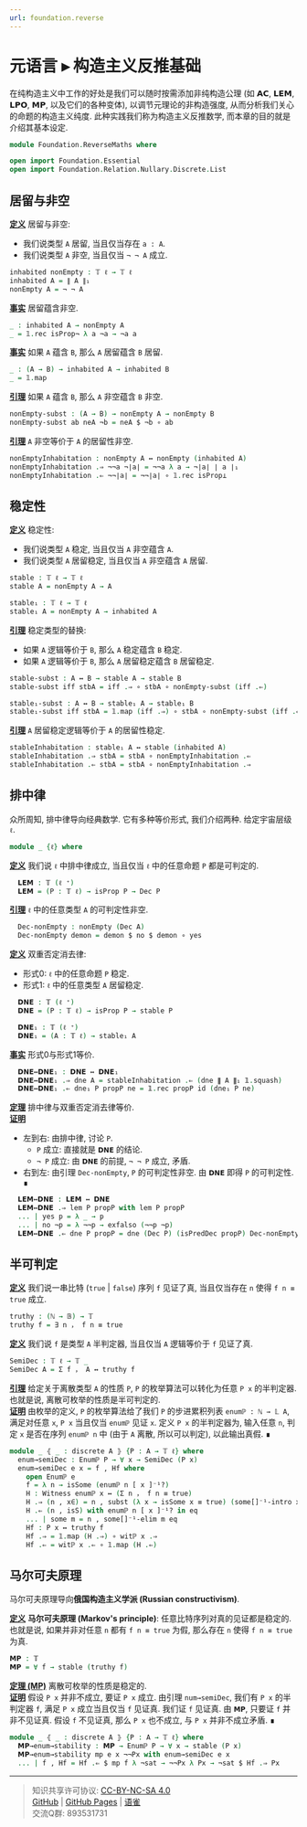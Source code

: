```yaml
---
url: foundation.reverse
---
```


# 元语言 ▸ 构造主义反推基础

在纯构造主义中工作的好处是我们可以随时按需添加非纯构造公理 (如 𝗔𝗖, 𝗟𝗘𝗠, 𝗟𝗣𝗢, 𝗠𝗣, 以及它们的各种变体), 以调节元理论的非构造强度, 从而分析我们关心的命题的构造主义纯度. 此种实践我们称为构造主义反推数学, 而本章的目的就是介绍其基本设定.

```agda
module Foundation.ReverseMaths where

open import Foundation.Essential
open import Foundation.Relation.Nullary.Discrete.List
```

## 居留与非空

**<u>定义</u>** 居留与非空:

- 我们说类型 `A` 居留, 当且仅当存在 `a : A`.
- 我们说类型 `A` 非空, 当且仅当 `¬ ¬ A` 成立.

```agda
inhabited nonEmpty : 𝕋 ℓ → 𝕋 ℓ
inhabited A = ∥ A ∥₁
nonEmpty A = ¬ ¬ A
```

**<u>事实</u>** 居留蕴含非空.

```agda
_ : inhabited A → nonEmpty A
_ = 𝟙.rec isProp¬ λ a ¬a → ¬a a
```

**<u>事实</u>** 如果 `A` 蕴含 `B`, 那么 `A` 居留蕴含 `B` 居留.

```agda
_ : (A → B) → inhabited A → inhabited B
_ = 𝟙.map
```

**<u>引理</u>** 如果 `A` 蕴含 `B`, 那么 `A` 非空蕴含 `B` 非空.

```agda
nonEmpty-subst : (A → B) → nonEmpty A → nonEmpty B
nonEmpty-subst ab neA ¬b = neA $ ¬b ∘ ab
```

**<u>引理</u>** `A` 非空等价于 `A` 的居留性非空.

```agda
nonEmptyInhabitation : nonEmpty A ↔ nonEmpty (inhabited A)
nonEmptyInhabitation .⇒ ¬¬a ¬∣a∣ = ¬¬a λ a → ¬∣a∣ ∣ a ∣₁
nonEmptyInhabitation .⇐ ¬¬∣a∣ = ¬¬∣a∣ ∘ 𝟙.rec isProp⊥
```

## 稳定性

**<u>定义</u>** 稳定性:

- 我们说类型 `A` 稳定, 当且仅当 `A` 非空蕴含 `A`.
- 我们说类型 `A` 居留稳定, 当且仅当 `A` 非空蕴含 `A` 居留.

```agda
stable : 𝕋 ℓ → 𝕋 ℓ
stable A = nonEmpty A → A

stable₁ : 𝕋 ℓ → 𝕋 ℓ
stable₁ A = nonEmpty A → inhabited A
```

**<u>引理</u>** 稳定类型的替换:

- 如果 `A` 逻辑等价于 `B`, 那么 `A` 稳定蕴含 `B` 稳定.
- 如果 `A` 逻辑等价于 `B`, 那么 `A` 居留稳定蕴含 `B` 居留稳定.

```agda
stable-subst : A ↔ B → stable A → stable B
stable-subst iff stbA = iff .⇒ ∘ stbA ∘ nonEmpty-subst (iff .⇐)

stable₁-subst : A ↔ B → stable₁ A → stable₁ B
stable₁-subst iff stbA = 𝟙.map (iff .⇒) ∘ stbA ∘ nonEmpty-subst (iff .⇐)
```

**<u>引理</u>** `A` 居留稳定逻辑等价于 `A` 的居留性稳定.

```agda
stableInhabitation : stable₁ A ↔ stable (inhabited A)
stableInhabitation .⇒ stbA = stbA ∘ nonEmptyInhabitation .⇐
stableInhabitation .⇐ stbA = stbA ∘ nonEmptyInhabitation .⇒
```

## 排中律

众所周知, 排中律导向经典数学. 它有多种等价形式, 我们介绍两种. 给定宇宙层级 `ℓ`.

```agda
module _ {ℓ} where
```

**<u>定义</u>** 我们说 `ℓ` 中排中律成立, 当且仅当 `ℓ` 中的任意命题 `P` 都是可判定的.

```agda
  𝗟𝗘𝗠 : 𝕋 (ℓ ⁺)
  𝗟𝗘𝗠 = (P : 𝕋 ℓ) → isProp P → Dec P
```

**<u>引理</u>** `ℓ` 中的任意类型 `A` 的可判定性非空.

```agda
  Dec-nonEmpty : nonEmpty (Dec A)
  Dec-nonEmpty demon = demon $ no $ demon ∘ yes
```

**<u>定义</u>** 双重否定消去律:

- 形式0: `ℓ` 中的任意命题 `P` 稳定.
- 形式1: `ℓ` 中的任意类型 `A` 居留稳定.

```agda
  𝗗𝗡𝗘 : 𝕋 (ℓ ⁺)
  𝗗𝗡𝗘 = (P : 𝕋 ℓ) → isProp P → stable P

  𝗗𝗡𝗘₁ : 𝕋 (ℓ ⁺)
  𝗗𝗡𝗘₁ = (A : 𝕋 ℓ) → stable₁ A
```

**<u>事实</u>** 形式0与形式1等价.

```agda
  𝗗𝗡𝗘↔𝗗𝗡𝗘₁ : 𝗗𝗡𝗘 ↔ 𝗗𝗡𝗘₁
  𝗗𝗡𝗘↔𝗗𝗡𝗘₁ .⇒ dne A = stableInhabitation .⇐ (dne ∥ A ∥₁ 𝟙.squash)
  𝗗𝗡𝗘↔𝗗𝗡𝗘₁ .⇐ dne₁ P propP ne = 𝟙.rec propP id (dne₁ P ne)
```

**<u>定理</u>** 排中律与双重否定消去律等价.  
**<u>证明</u>**

- 左到右: 由排中律, 讨论 `P`.
  - `P` 成立: 直接就是 `𝗗𝗡𝗘` 的结论.
  - `¬ P` 成立: 由 `𝗗𝗡𝗘` 的前提, `¬ ¬ P` 成立, 矛盾.
- 右到左: 由引理 `Dec-nonEmpty`, `P` 的可判定性非空. 由 `𝗗𝗡𝗘` 即得 `P` 的可判定性. ∎

```agda
  𝗟𝗘𝗠↔𝗗𝗡𝗘 : 𝗟𝗘𝗠 ↔ 𝗗𝗡𝗘
  𝗟𝗘𝗠↔𝗗𝗡𝗘 .⇒ lem P propP with lem P propP
  ... | yes p = λ _ → p
  ... | no ¬p = λ ¬¬p → exfalso (¬¬p ¬p)
  𝗟𝗘𝗠↔𝗗𝗡𝗘 .⇐ dne P propP = dne (Dec P) (isPredDec propP) Dec-nonEmpty
```

## 半可判定

**<u>定义</u>** 我们说一串比特 (`true` | `false`) 序列 `f` 见证了真, 当且仅当存在 `n` 使得 `f n ≡ true` 成立.

```agda
truthy : (ℕ → 𝔹) → 𝕋
truthy f = ∃ n ， f n ≡ true
```

**<u>定义</u>** 我们说 `f` 是类型 `A` 半判定器, 当且仅当 `A` 逻辑等价于 `f` 见证了真.

```agda
SemiDec : 𝕋 ℓ → 𝕋 _
SemiDec A = Σ f ， A ↔ truthy f
```

**<u>引理</u>** 给定关于离散类型 `A` 的性质 `P`, `P` 的枚举算法可以转化为任意 `P x` 的半判定器. 也就是说, 离散可枚举的性质是半可判定的.  
**<u>证明</u>** 由枚举的定义, `P` 的枚举算法给了我们 `P` 的步进累积列表 `enumℙ : ℕ → 𝕃 A`, 满足对任意 `x`, `P x` 当且仅当 `enumℙ` 见证 `x`. 定义 `P x` 的半判定器为, 输入任意 `n`, 判定 `x` 是否在序列 `enumℙ n` 中 (由于 `A` 离散, 所以可以判定), 以此输出真假. ∎

```agda
module _ ⦃ _ : discrete A ⦄ {P : A → 𝕋 ℓ} where
  enum→semiDec : Enumℙ P → ∀ x → SemiDec (P x)
  enum→semiDec e x = f , Hf where
    open Enumℙ e
    f = λ n → isSome (enumℙ n [ x ]⁻¹?)
    H : Witness enumℙ x ↔ (Σ n ， f n ≡ true)
    H .⇒ (n , x∈) = n , subst (λ x → isSome x ≡ true) (some[]⁻¹-intro x∈ .snd) refl
    H .⇐ (n , isS) with enumℙ n [ x ]⁻¹? in eq
    ... | some m = n , some[]⁻¹-elim m eq
    Hf : P x ↔ truthy f
    Hf .⇒ = 𝟙.map (H .⇒) ∘ witℙ x .⇒
    Hf .⇐ = witℙ x .⇐ ∘ 𝟙.map (H .⇐)
```

## 马尔可夫原理

马尔可夫原理导向**俄国构造主义学派 (Russian constructivism)**.

**<u>定义</u>** **马尔可夫原理 (Markov's principle)**: 任意比特序列对真的见证都是稳定的. 也就是说, 如果并非对任意 `n` 都有 `f n ≡ true` 为假, 那么存在 `n` 使得 `f n ≡ true` 为真.

```agda
𝗠𝗣 : 𝕋
𝗠𝗣 = ∀ f → stable (truthy f)
```

**<u>定理 (MP)</u>** 离散可枚举的性质是稳定的.  
**<u>证明</u>** 假设 `P x` 并非不成立, 要证 `P x` 成立. 由引理 `num→semiDec`, 我们有 `P x` 的半判定器 `f`, 满足 `P x` 成立当且仅当 `f` 见证真. 我们证 `f` 见证真. 由 `𝗠𝗣`, 只要证 `f` 并非不见证真. 假设 `f` 不见证真, 那么 `P x` 也不成立, 与 `P x` 并非不成立矛盾. ∎

```agda
module _ ⦃ _ : discrete A ⦄ {P : A → 𝕋 ℓ} where
  𝗠𝗣→enum→stability : 𝗠𝗣 → Enumℙ P → ∀ x → stable (P x)
  𝗠𝗣→enum→stability mp e x ¬¬Px with enum→semiDec e x
  ... | f , Hf = Hf .⇐ $ mp f λ ¬sat → ¬¬Px λ Px → ¬sat $ Hf .⇒ Px
```

---
> 知识共享许可协议: [CC-BY-NC-SA 4.0](https://creativecommons.org/licenses/by-nc-sa/4.0/deed.zh)  
> [GitHub](https://github.com/choukh/MetaLogic/blob/main/src/Foundation/ReverseMaths.lagda.md) | [GitHub Pages](https://choukh.github.io/MetaLogic/Foundation.ReverseMaths.html) | [语雀](https://www.yuque.com/ocau/metalogic/foundation.reverse)  
> 交流Q群: 893531731
